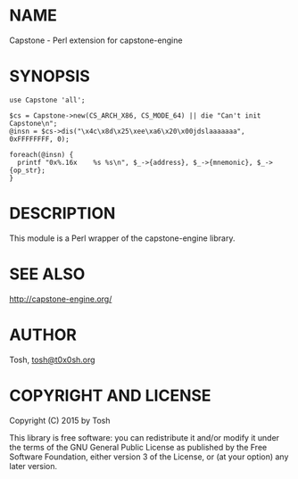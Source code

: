 # NAME

Capstone - Perl extension for capstone-engine

# SYNOPSIS

    use Capstone 'all';

    $cs = Capstone->new(CS_ARCH_X86, CS_MODE_64) || die "Can't init Capstone\n";
    @insn = $cs->dis("\x4c\x8d\x25\xee\xa6\x20\x00jdslaaaaaaa", 0xFFFFFFFF, 0);

    foreach(@insn) {
      printf "0x%.16x    %s %s\n", $_->{address}, $_->{mnemonic}, $_->{op_str};
    }

# DESCRIPTION

This module is a Perl wrapper of the capstone-engine library.

# SEE ALSO

http://capstone-engine.org/

# AUTHOR

Tosh, <tosh@t0x0sh.org>

# COPYRIGHT AND LICENSE

Copyright (C) 2015 by Tosh

This library is free software: you can redistribute it and/or modify
it under the terms of the GNU General Public License as published by
the Free Software Foundation, either version 3 of the License, or
(at your option) any later version.                              
